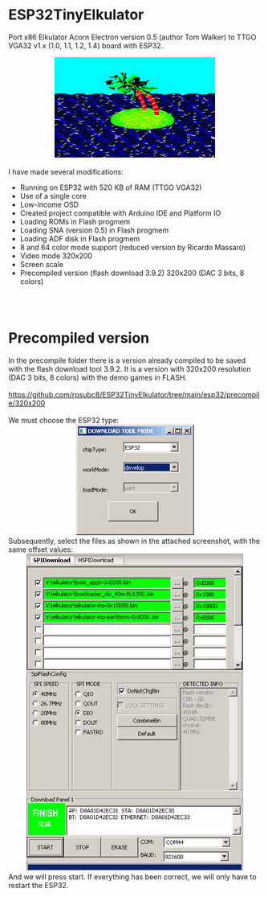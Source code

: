 # ESP32TinyElkulator
Port x86 Elkulator Acorn Electron version 0.5 (author Tom Walker) to TTGO VGA32 v1.x (1.0, 1.1, 1.2, 1.4) board with ESP32.
<center><img src='https://raw.githubusercontent.com/rpsubc8/ESP32TinyElkulator/main/preview/elkulatorpreview.gif'></center>
<br>
I have made several modifications:
<ul>
 <li>Running on ESP32 with 520 KB of RAM (TTGO VGA32)</li>
 <li>Use of a single core</li>
 <li>Low-income OSD</li>
 <li>Created project compatible with Arduino IDE and Platform IO</li>
 <li>Loading ROMs in Flash progmem</li>
 <li>Loading SNA (version 0.5) in Flash progmem</li>
 <li>Loading ADF disk in Flash progmem</li>
 <li>8 and 64 color mode support (reduced version by Ricardo Massaro)</li>
 <li>Video mode 320x200</li>
 <li>Screen scale</li>
 <li>Precompiled version (flash download 3.9.2) 320x200 (DAC 3 bits, 8 colors)</li>
</ul>


<br><br>
<h1>Precompiled version</h1>
In the precompile folder there is a version already compiled to be saved with the flash download tool 3.9.2. It is a version with 320x200 resolution (DAC 3 bits, 8 colors) with the demo games in FLASH.<br><br>
<a href='https://github.com/rpsubc8/ESP32TinyElkulator/tree/main/esp32/precompile/320x200'>https://github.com/rpsubc8/ESP32TinyElkulator/tree/main/esp32/precompile/320x200</a>
<br><br>
We must choose the ESP32 type:
<center><img src='https://raw.githubusercontent.com/rpsubc8/ESP32TinyElkulator/main/preview/flash00.gif'></center>
Subsequently, select the files as shown in the attached screenshot, with the same offset values:
<center><img src='https://raw.githubusercontent.com/rpsubc8/ESP32TinyElkulator/main/preview/flash01.gif'></center>
And we will press start. If everything has been correct, we will only have to restart the ESP32.
